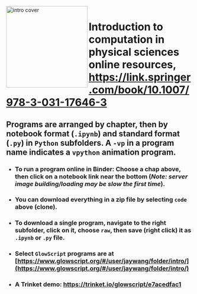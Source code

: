 <img src="https://jwang.sites.umassd.edu/files/2023/02/intro.jpg" width="220px" align="left" border="0" alt="intro cover">

# Introduction to computation in physical sciences online resources, https://link.springer.com/book/10.1007/978-3-031-17646-3

## Programs are arranged by chapter, then by notebook format (`.ipynb`) and standard format (`.py`) in `Python` subfolders. A `-vp` in a program name indicates a `vpython` animation program.
- ### To run a program online in Binder: Choose a chap above, then click on a notebook link near the bottom (*Note: server image building/loading may be slow the first time*). 
- ### You can download everything in a zip file by selecting `code` above (clone). 
- ### To download a single program, navigate to the right subfolder, click on it, choose `raw`, then save (right click) it as  `.ipynb` or `.py` file.
- ### Select `GlowScript` programs are at [https://www.glowscript.org/#/user/jaywang/folder/intro/](https://www.glowscript.org/#/user/jaywang/folder/intro/)
- ### A Trinket demo: https://trinket.io/glowscript/e7acedfac1
   
